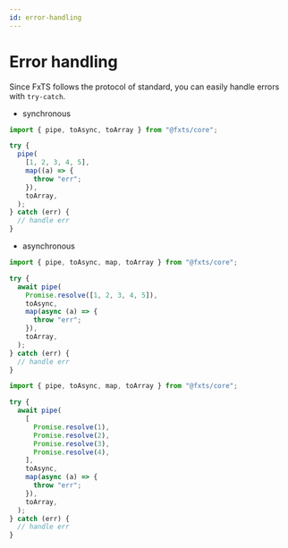 ```yaml
---
id: error-handling
---
```


# Error handling

Since FxTS follows the protocol of standard, you can easily handle errors with `try-catch`.

- synchronous

```ts
import { pipe, toAsync, toArray } from "@fxts/core";

try {
  pipe(
    [1, 2, 3, 4, 5],
    map((a) => {
      throw "err";
    }),
    toArray,
  );
} catch (err) {
  // handle err
}
```

- asynchronous

```ts
import { pipe, toAsync, map, toArray } from "@fxts/core";

try {
  await pipe(
    Promise.resolve([1, 2, 3, 4, 5]),
    toAsync,
    map(async (a) => {
      throw "err";
    }),
    toArray,
  );
} catch (err) {
  // handle err
}
```

```ts
import { pipe, toAsync, map, toArray } from "@fxts/core";

try {
  await pipe(
    [
      Promise.resolve(1),
      Promise.resolve(2),
      Promise.resolve(3),
      Promise.resolve(4),
    ],
    toAsync,
    map(async (a) => {
      throw "err";
    }),
    toArray,
  );
} catch (err) {
  // handle err
}
```
